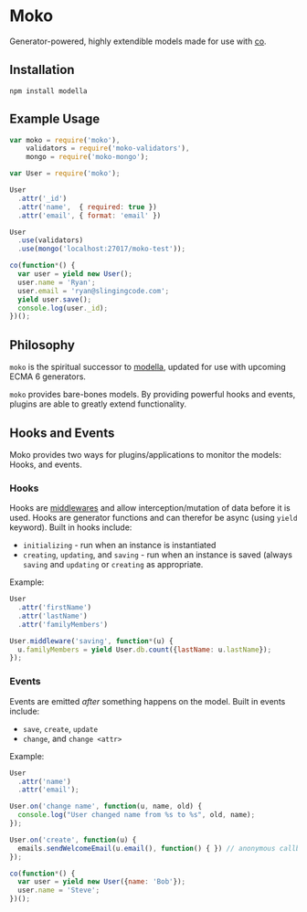 # Moko

Generator-powered, highly extendible models made for use with
[co](https://github.com/visionmedia/co).


## Installation

```
npm install modella
```

## Example Usage

```js
var moko = require('moko'),
    validators = require('moko-validators'),
    mongo = require('moko-mongo');

var User = require('moko');

User
  .attr('_id')
  .attr('name',  { required: true })
  .attr('email', { format: 'email' })

User
  .use(validators)
  .use(mongo('localhost:27017/moko-test'));

co(function*() {
  var user = yield new User();
  user.name = 'Ryan';
  user.email = 'ryan@slingingcode.com';
  yield user.save();
  console.log(user._id);
})();

```

## Philosophy

`moko` is the spiritual successor to
[modella](http://github.com/modella/modella), updated for use with upcoming ECMA
6 generators.

`moko` provides bare-bones models. By providing powerful hooks and events,
plugins are able to greatly extend functionality.

## Hooks and Events

Moko provides two ways for plugins/applications to monitor the models: Hooks,
and events.

### Hooks

Hooks are [middlewares](http://github.com/rschmukler/co-middleware)
and allow interception/mutation of data before it is used. Hooks are generator 
functions and can therefor be async (using `yield` keyword). Built in hooks
include:

- `initializing` - run when an instance is instantiated
- `creating`, `updating`, and `saving` - run when an instance is saved (always
  `saving` and `updating` or `creating` as appropriate.

Example:

```js
User
  .attr('firstName')
  .attr('lastName')
  .attr('familyMembers')

User.middleware('saving', function*(u) {
  u.familyMembers = yield User.db.count({lastName: u.lastName});
});
```


### Events

Events are emitted *after* something happens on the model. Built in events
include:

- `save`, `create`, `update`
- `change`, and `change <attr>`

Example:

```js
User
  .attr('name')
  .attr('email');

User.on('change name', function(u, name, old) {
  console.log("User changed name from %s to %s", old, name);
});

User.on('create', function(u) {
  emails.sendWelcomeEmail(u.email(), function() { }) // anonymous callback fn
});

co(function*() {
  var user = yield new User({name: 'Bob'});
  user.name = 'Steve';
})();
```
